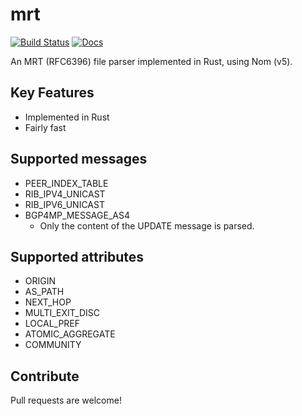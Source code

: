 # mrt
[![Build Status](https://travis-ci.org/Woutifier/mrt.svg?branch=master)](https://travis-ci.org/Woutifier/mrt) [![Docs](https://docs.rs/mrt/badge.svg)](https://docs.rs/mrt)

An MRT (RFC6396) file parser implemented in Rust, using Nom (v5).

## Key Features

* Implemented in Rust
* Fairly fast

## Supported messages

* PEER_INDEX_TABLE
* RIB_IPV4_UNICAST
* RIB_IPV6_UNICAST
* BGP4MP_MESSAGE_AS4
    * Only the content of the UPDATE message is parsed.

## Supported attributes
* ORIGIN
* AS_PATH
* NEXT_HOP
* MULTI_EXIT_DISC
* LOCAL_PREF
* ATOMIC_AGGREGATE
* COMMUNITY

## Contribute

Pull requests are welcome!

